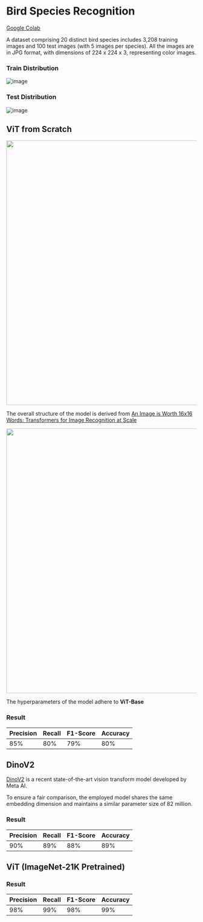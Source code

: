 # Bird Species Recognition

[Google Colab](https://colab.research.google.com/drive/1ujds5emQZoUbNwW3pUDGUG3lcw2fBrzG?usp=sharing)

A dataset comprising 20 distinct bird species includes 3,208 training images and 100 test images (with 5 images per species). All the images are in JPG format, with dimensions of 224 x 224 x 3, representing color images.

### Train Distribution
![image](https://github.com/dchung1209/ViT-Bird-Recognition/assets/121478848/9d02dea0-6dc7-4e28-90f3-191cf9255b2a)


### Test Distribution
![image](https://github.com/dchung1209/ViT-Bird-Recognition/assets/121478848/d32ac3a8-85e3-4c3c-b8c0-06248a8f6f3c)



## ViT from Scratch
<img src="https://github.com/dchung1209/ViT-Bird-Recognition/assets/121478848/5e48e44e-dbcc-416c-8898-3aba331a82ce" width="700">

The overall structure of the model is derived from [An Image is Worth 16x16 Words: Transformers for Image Recognition at Scale](https://arxiv.org/abs/2010.11929)


<img src="https://github.com/dchung1209/ViT-Bird-Recognition/assets/121478848/cd522330-dfd0-40b5-89c2-6e916776aca4" width="700">

The hyperparameters of the model adhere to **ViT-Base**

### Result

| Precision | Recall | F1-Score | Accuracy |
| --------- | ------ | -------- | -------- |
| 85%       | 80%    | 79%      | 80%      |



## DinoV2 

[DinoV2](https://ai.meta.com/blog/dino-v2-computer-vision-self-supervised-learning/) is a recent state-of-the-art vision transform model developed by Meta AI.

To ensure a fair comparison, the employed model shares the same embedding dimension and maintains a similar parameter size of 82 million.

### Result 

| Precision | Recall | F1-Score | Accuracy |
| --------- | ------ | -------- | -------- |
| 90%       | 89%    | 88%      | 89%      |


## ViT (ImageNet-21K Pretrained)

### Result

| Precision | Recall | F1-Score | Accuracy |
| --------- | ------ | -------- | -------- |
| 98%       | 99%    | 98%      | 99%      |
